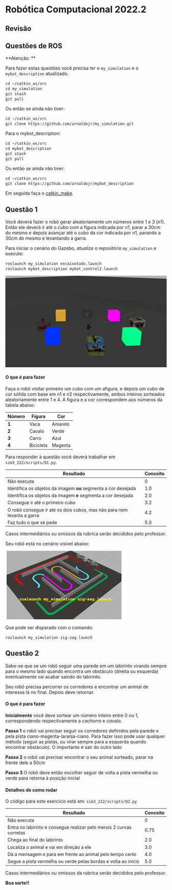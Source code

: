 # Robótica Computacional 2022.2


## Revisão 


## Questões de ROS

**Atenção: ** 

Para fazer estas questões você precisa ter o `my_simulation` e o `mybot_description` atualizado.

    cd ~/catkin_ws/src
    cd my_simulation
    git stash
    git pull

Ou então se ainda não tiver:

    cd ~/catkin_ws/src
    git clone https://github.com/arnaldojr/my_simulation.git

Para o mybot_description:

    cd ~/catkin_ws/src
    cd mybot_description
    git stash
    git pull

Ou então se ainda não tiver:

    cd ~/catkin_ws/src
    git clone https://github.com/arnaldojr/mybot_description


Em seguida faça o [catkin_make](./instrucoes_setup.md). 


## Questão 1

Você deverá fazer o robô gerar aleatoriamente um números entre 1 e 3 ($n1$). Então ele deverá ir até o cubo com a figura indicada por $n1$, parar a $30 cm$ do mesmo e depois avançar até o cubo da cor indicada por $n1$, parando a $30 cm$ do mesmo e levantando a garra.

Para iniciar o cenário do Gazebo, *atualize* o repositório `my_simulation` e execute:

    roslaunch my_simulation encaixotado.launch
    roslaunch mybot_description mybot_control2.launch 

![](gaz_encaixotado.png)

#### O que é para fazer

Faça o robô visitar primeiro um cubo com um afigura, e depois um cubo de cor sólida com base em $n1$ e $n2$ respectivamente, ambos inteiros sorteados aleatoriamente entre 1 e 4. A figura e a cor correspondem aos números da tabela abaixo:

|Número | Figura | Cor 
|---|---|---|
| **1** | Vaca | Amarelo |
| **2** | Cavalo | Verde |
| **3** | Carro  | Azul  |
| **4** | Bicicleta  | Magenta |


Para responder à questão você deverá trabalhar em `sim3_222/scripts/Q1.py`.


|Resultado| Conceito| 
|---|---|
| Não executa | 0 |
| Identifica os objetos da imagem **ou** segmenta a cor desejada | 1.0 |
| Identifica os objetos da imagem **e** segmenta a cor desejada | 2.0 |
| Consegue ir até o primeiro cubo  | 3.2 |
| O robô consegue ir até os dois cubos, mas não para nem levanta a garra| 4.2 |
| Faz tudo o que se pede | 5.0|


Casos intermediários ou omissos da rubrica serão decididos pelo professor.



Seu robô está no cenário visível abaixo:


<img src="zigzag.png" width=75%></img>


Que pode ser disparado com o comando: 

    roslaunch my_simulation zig-zag.launch


## Questão 2

Sabe-se que se um robô seguir uma parede em um labirinto virando sempre para o mesmo lado  quando encontra um obstáculo (direita ou esquerda) eventualmente vai acabar saindo do labirinto. 

Seu robô precisa percorrer os corredores e encontrar um animal de interesse lá no final. Depois deve retornar. 

#### O que é para fazer

**Inicialmente** você deve sortear um número inteiro entre 0 ou 1, correspondendo respectivamente a *cachorro* e *cavalo*.

**Passo 1** o robô vai precisar seguir os corredores definidos pela parede e pela pista ciano-magenta-laranja-ciano. Para fazer isso pode usar qualquer método (seguir as pistas, ou virar sempre para a esquerda quando encontrar obstáculo). O importante é sair do outro lado

**Passo 2** o robô vai precisar encontrar o seu animal sorteado, parar na frente dele a 50cm 

**Passo 3** O robô deve então escolher seguir de volta a pista vermelha ou verde para retorna à posição inicial 


#### Detalhes de como rodar


O código para este exercício está em: `sim3_222/scripts/Q2.py`


|Resultado| Conceito| 
|---|---|
| Não executa | 0 |
| Entra no labirinto e consegue realizar pelo menos 2 curvas corretas | 0.75 | 
| Chega ao final do labirinto | 2.0 | 
| Localiza o animal e vai em direção a ele | 3.0 | 
| Dá a mensagem e para em frente ao animal pelo tempo certo | 4.0 | 
| Segue a pista vermelha ou verde pelas bordas e volta ao início | 5.0 |

Casos intermediários ou omissos da rubrica serão decididos pelo professor.

**Boa sorte!!**
